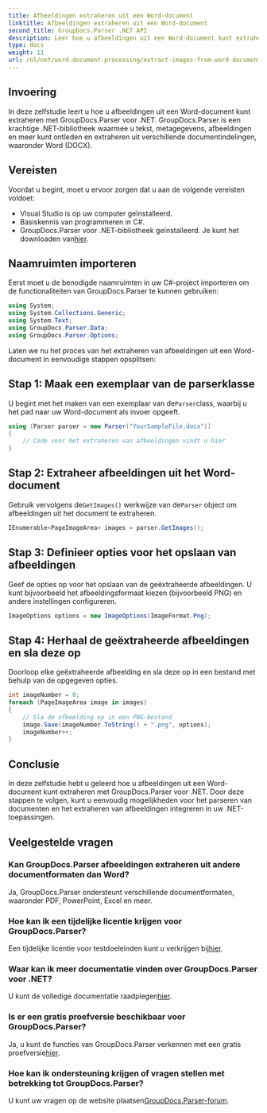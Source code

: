```yaml
---
title: Afbeeldingen extraheren uit een Word-document
linktitle: Afbeeldingen extraheren uit een Word-document
second_title: GroupDocs.Parser .NET API
description: Leer hoe u afbeeldingen uit een Word-document kunt extraheren met GroupDocs.Parser voor .NET. Deze tutorial biedt stapsgewijze begeleiding voor het integreren van image in uw .NET.
type: docs
weight: 11
url: /nl/net/word-document-processing/extract-images-from-word-document/
---
```

## Invoering
In deze zelfstudie leert u hoe u afbeeldingen uit een Word-document kunt extraheren met GroupDocs.Parser voor .NET. GroupDocs.Parser is een krachtige .NET-bibliotheek waarmee u tekst, metagegevens, afbeeldingen en meer kunt ontleden en extraheren uit verschillende documentindelingen, waaronder Word (DOCX).
## Vereisten
Voordat u begint, moet u ervoor zorgen dat u aan de volgende vereisten voldoet:
- Visual Studio is op uw computer geïnstalleerd.
- Basiskennis van programmeren in C#.
- GroupDocs.Parser voor .NET-bibliotheek geïnstalleerd. Je kunt het downloaden van[hier](https://releases.groupdocs.com/parser/net/).
## Naamruimten importeren
Eerst moet u de benodigde naamruimten in uw C#-project importeren om de functionaliteiten van GroupDocs.Parser te kunnen gebruiken:
```csharp
using System;
using System.Collections.Generic;
using System.Text;
using GroupDocs.Parser.Data;
using GroupDocs.Parser.Options;
```
Laten we nu het proces van het extraheren van afbeeldingen uit een Word-document in eenvoudige stappen opsplitsen:
## Stap 1: Maak een exemplaar van de parserklasse
 U begint met het maken van een exemplaar van de`Parser`class, waarbij u het pad naar uw Word-document als invoer opgeeft.
```csharp
using (Parser parser = new Parser("YourSampleFile.docx"))
{
    // Code voor het extraheren van afbeeldingen vindt u hier
}
```
## Stap 2: Extraheer afbeeldingen uit het Word-document
 Gebruik vervolgens de`GetImages()` werkwijze van de`Parser` object om afbeeldingen uit het document te extraheren.
```csharp
IEnumerable<PageImageArea> images = parser.GetImages();
```
## Stap 3: Definieer opties voor het opslaan van afbeeldingen
Geef de opties op voor het opslaan van de geëxtraheerde afbeeldingen. U kunt bijvoorbeeld het afbeeldingsformaat kiezen (bijvoorbeeld PNG) en andere instellingen configureren.
```csharp
ImageOptions options = new ImageOptions(ImageFormat.Png);
```
## Stap 4: Herhaal de geëxtraheerde afbeeldingen en sla deze op
Doorloop elke geëxtraheerde afbeelding en sla deze op in een bestand met behulp van de opgegeven opties.
```csharp
int imageNumber = 0;
foreach (PageImageArea image in images)
{
    // Sla de afbeelding op in een PNG-bestand
    image.Save(imageNumber.ToString() + ".png", options);
    imageNumber++;
}
```
## Conclusie
In deze zelfstudie hebt u geleerd hoe u afbeeldingen uit een Word-document kunt extraheren met GroupDocs.Parser voor .NET. Door deze stappen te volgen, kunt u eenvoudig mogelijkheden voor het parseren van documenten en het extraheren van afbeeldingen integreren in uw .NET-toepassingen.

## Veelgestelde vragen
### Kan GroupDocs.Parser afbeeldingen extraheren uit andere documentformaten dan Word?
Ja, GroupDocs.Parser ondersteunt verschillende documentformaten, waaronder PDF, PowerPoint, Excel en meer.
### Hoe kan ik een tijdelijke licentie krijgen voor GroupDocs.Parser?
 Een tijdelijke licentie voor testdoeleinden kunt u verkrijgen bij[hier](https://purchase.groupdocs.com/temporary-license/).
### Waar kan ik meer documentatie vinden over GroupDocs.Parser voor .NET?
 U kunt de volledige documentatie raadplegen[hier](https://reference.groupdocs.com/parser/net/).
### Is er een gratis proefversie beschikbaar voor GroupDocs.Parser?
 Ja, u kunt de functies van GroupDocs.Parser verkennen met een gratis proefversie[hier](https://releases.groupdocs.com/).
### Hoe kan ik ondersteuning krijgen of vragen stellen met betrekking tot GroupDocs.Parser?
 U kunt uw vragen op de website plaatsen[GroupDocs.Parser-forum](https://forum.groupdocs.com/c/parser/17).